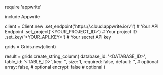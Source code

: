 require 'appwrite'

include Appwrite

client = Client.new
    .set_endpoint('https://<REGION>.cloud.appwrite.io/v1') # Your API Endpoint
    .set_project('<YOUR_PROJECT_ID>') # Your project ID
    .set_key('<YOUR_API_KEY>') # Your secret API key

grids = Grids.new(client)

result = grids.create_string_column(
    database_id: '<DATABASE_ID>',
    table_id: '<TABLE_ID>',
    key: '',
    size: 1,
    required: false,
    default: '<DEFAULT>', # optional
    array: false, # optional
    encrypt: false # optional
)
